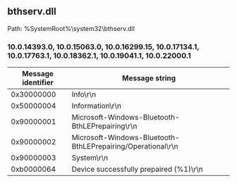 ## bthserv.dll

Path: %SystemRoot%\system32\bthserv.dll

### 10.0.14393.0, 10.0.15063.0, 10.0.16299.15, 10.0.17134.1, 10.0.17763.1, 10.0.18362.1, 10.0.19041.1, 10.0.22000.1

Message identifier | Message string
--- | ---
0x30000000 | Info\r\n
0x50000004 | Information\r\n
0x90000001 | Microsoft-Windows-Bluetooth-BthLEPrepairing\r\n
0x90000002 | Microsoft-Windows-Bluetooth-BthLEPrepairing/Operational\r\n
0x90000003 | System\r\n
0xb0000064 | Device successfully prepaired (%1)\r\n
